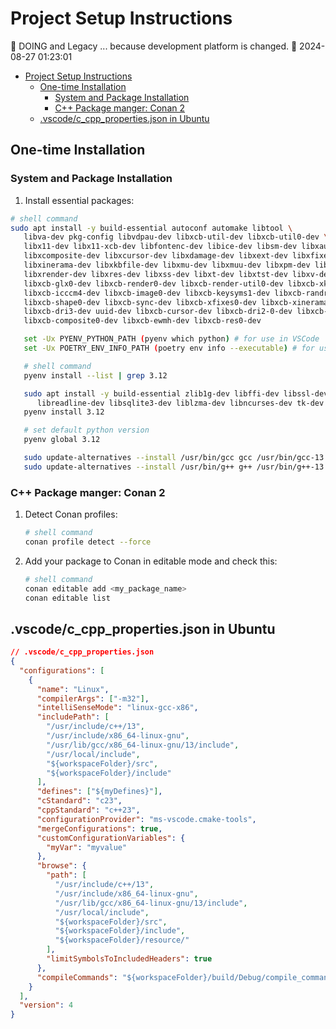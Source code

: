 # Project Setup Instructions

📰 DOING and Legacy ... because development platform is changed. 📅 2024-08-27 01:23:01

- [Project Setup Instructions](#project-setup-instructions)
  - [One-time Installation](#one-time-installation)
    - [System and Package Installation](#system-and-package-installation)
    - [C++ Package manger: Conan 2](#c-package-manger-conan-2)
  - [.vscode/c\_cpp\_properties.json in Ubuntu](#vscodec_cpp_propertiesjson-in-ubuntu)

## One-time Installation

### System and Package Installation

1. Install essential packages:

```bash
# shell command
sudo apt install -y build-essential autoconf automake libtool \
   libva-dev pkg-config libvdpau-dev libxcb-util-dev libxcb-util0-dev \
   libx11-dev libx11-xcb-dev libfontenc-dev libice-dev libsm-dev libxau-dev libxaw7-dev \
   libxcomposite-dev libxcursor-dev libxdamage-dev libxext-dev libxfixes-dev libxi-dev \
   libxinerama-dev libxkbfile-dev libxmu-dev libxmuu-dev libxpm-dev libxrandr-dev \
   libxrender-dev libxres-dev libxss-dev libxt-dev libxtst-dev libxv-dev libxxf86vm-dev \
   libxcb-glx0-dev libxcb-render0-dev libxcb-render-util0-dev libxcb-xkb-dev \
   libxcb-icccm4-dev libxcb-image0-dev libxcb-keysyms1-dev libxcb-randr0-dev \
   libxcb-shape0-dev libxcb-sync-dev libxcb-xfixes0-dev libxcb-xinerama0-dev \
   libxcb-dri3-dev uuid-dev libxcb-cursor-dev libxcb-dri2-0-dev libxcb-present-dev \
   libxcb-composite0-dev libxcb-ewmh-dev libxcb-res0-dev

   set -Ux PYENV_PYTHON_PATH (pyenv which python) # for use in VSCode
   set -Ux POETRY_ENV_INFO_PATH (poetry env info --executable) # for use in VSCode

   # shell command
   pyenv install --list | grep 3.12

   sudo apt install -y build-essential zlib1g-dev libffi-dev libssl-dev libbz2-dev \
      libreadline-dev libsqlite3-dev liblzma-dev libncurses-dev tk-dev
   pyenv install 3.12

   # set default python version
   pyenv global 3.12

   sudo update-alternatives --install /usr/bin/gcc gcc /usr/bin/gcc-13 60
   sudo update-alternatives --install /usr/bin/g++ g++ /usr/bin/g++-13 60
```

### C++ Package manger: Conan 2

1. Detect Conan profiles:

   ```bash
   # shell command
   conan profile detect --force
   ```

2. Add your package to Conan in editable mode and check this:
   ```bash
   # shell command
   conan editable add <my_package_name>
   conan editable list
   ```

## .vscode/c_cpp_properties.json in Ubuntu

```json
// .vscode/c_cpp_properties.json
{
  "configurations": [
    {
      "name": "Linux",
      "compilerArgs": ["-m32"],
      "intelliSenseMode": "linux-gcc-x86",
      "includePath": [
        "/usr/include/c++/13",
        "/usr/include/x86_64-linux-gnu",
        "/usr/lib/gcc/x86_64-linux-gnu/13/include",
        "/usr/local/include",
        "${workspaceFolder}/src",
        "${workspaceFolder}/include"
      ],
      "defines": ["${myDefines}"],
      "cStandard": "c23",
      "cppStandard": "c++23",
      "configurationProvider": "ms-vscode.cmake-tools",
      "mergeConfigurations": true,
      "customConfigurationVariables": {
        "myVar": "myvalue"
      },
      "browse": {
        "path": [
          "/usr/include/c++/13",
          "/usr/include/x86_64-linux-gnu",
          "/usr/lib/gcc/x86_64-linux-gnu/13/include",
          "/usr/local/include",
          "${workspaceFolder}/src",
          "${workspaceFolder}/include",
          "${workspaceFolder}/resource/"
        ],
        "limitSymbolsToIncludedHeaders": true
      },
      "compileCommands": "${workspaceFolder}/build/Debug/compile_commands.json"
    }
  ],
  "version": 4
}
```
